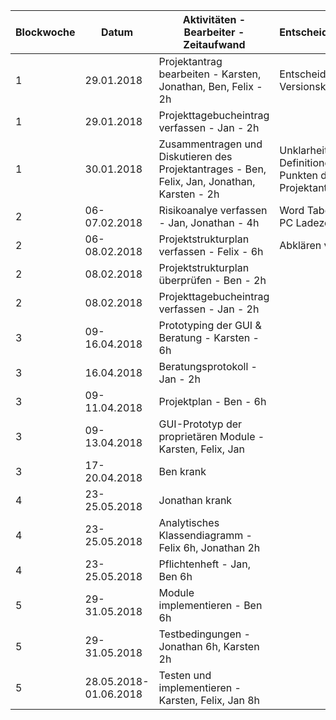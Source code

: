 | Blockwoche | Datum | Aktivitäten - Bearbeiter - Zeitaufwand | Entscheidungen/Probleme |
|------------|-------|----------------------------------------|-------------------------|
|1| 29.01.2018 |Projektantrag bearbeiten - Karsten, Jonathan, Ben, Felix - 2h|Entscheidung über Versionskontrolle getroffen|
|1| 29.01.2018 |Projekttagebucheintrag verfassen - Jan - 2h||
|1| 30.01.2018| Zusammentragen und Diskutieren des Projektantrages - Ben, Felix, Jan, Jonathan, Karsten - 2h | Unklarheiten über die Definitionen von einzelnen Punkten des Projektantrages|
|2| 06-07.02.2018 |Risikoanalye verfassen - Jan, Jonathan - 4h|Word Tabellen Formatieren, PC Ladezeiten|
|2| 06-08.02.2018 |Projektstrukturplan verfassen - Felix - 6h|Abklären von Zeitabteilung|
|2| 08.02.2018 |Projektstrukturplan überprüfen - Ben - 2h||
|2| 08.02.2018 |Projekttagebucheintrag verfassen - Jan - 2h||
|3| 09-16.04.2018 |Prototyping der GUI & Beratung - Karsten - 6h||
|3| 16.04.2018 |Beratungsprotokoll - Jan - 2h||
|3| 09-11.04.2018 |Projektplan - Ben - 6h||
|3| 09-13.04.2018 |GUI-Prototyp der proprietären Module - Karsten, Felix, Jan||
|3| 17-20.04.2018 |Ben krank||
|4| 23-25.05.2018 |Jonathan krank||
|4| 23-25.05.2018 |Analytisches Klassendiagramm - Felix 6h, Jonathan 2h||
|4| 23-25.05.2018 |Pflichtenheft - Jan, Ben 6h||
|5| 29-31.05.2018 | Module implementieren - Ben 6h||
|5| 29-31.05.2018 | Testbedingungen - Jonathan 6h, Karsten 2h||
|5| 28.05.2018-01.06.2018 | Testen und implementieren - Karsten, Felix, Jan 8h||
